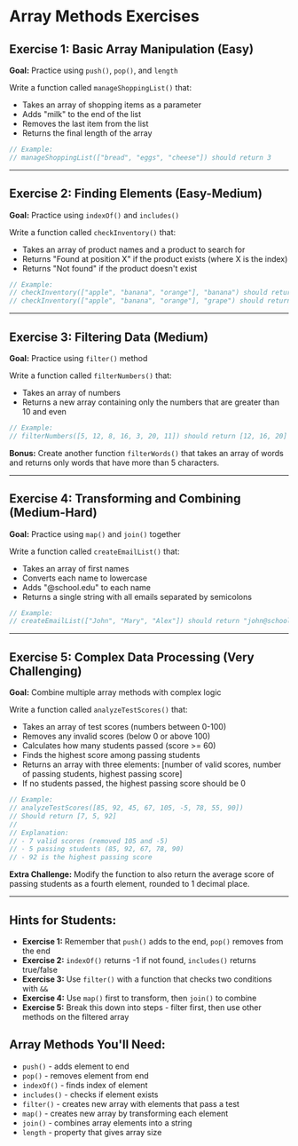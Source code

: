 # Array Methods Exercises

## Exercise 1: Basic Array Manipulation (Easy)
**Goal:** Practice using `push()`, `pop()`, and `length`

Write a function called `manageShoppingList()` that:
- Takes an array of shopping items as a parameter
- Adds "milk" to the end of the list
- Removes the last item from the list
- Returns the final length of the array

```javascript
// Example:
// manageShoppingList(["bread", "eggs", "cheese"]) should return 3
```

---

## Exercise 2: Finding Elements (Easy-Medium)
**Goal:** Practice using `indexOf()` and `includes()`

Write a function called `checkInventory()` that:
- Takes an array of product names and a product to search for
- Returns "Found at position X" if the product exists (where X is the index)
- Returns "Not found" if the product doesn't exist

```javascript
// Example:
// checkInventory(["apple", "banana", "orange"], "banana") should return "Found at position 1"
// checkInventory(["apple", "banana", "orange"], "grape") should return "Not found"
```

---

## Exercise 3: Filtering Data (Medium)
**Goal:** Practice using `filter()` method

Write a function called `filterNumbers()` that:
- Takes an array of numbers
- Returns a new array containing only the numbers that are greater than 10 and even

```javascript
// Example:
// filterNumbers([5, 12, 8, 16, 3, 20, 11]) should return [12, 16, 20]
```

**Bonus:** Create another function `filterWords()` that takes an array of words and returns only words that have more than 5 characters.

---

## Exercise 4: Transforming and Combining (Medium-Hard)
**Goal:** Practice using `map()` and `join()` together

Write a function called `createEmailList()` that:
- Takes an array of first names
- Converts each name to lowercase
- Adds "@school.edu" to each name
- Returns a single string with all emails separated by semicolons

```javascript
// Example:
// createEmailList(["John", "Mary", "Alex"]) should return "john@school.edu;mary@school.edu;alex@school.edu"
```

---

## Exercise 5: Complex Data Processing (Very Challenging)
**Goal:** Combine multiple array methods with complex logic

Write a function called `analyzeTestScores()` that:
- Takes an array of test scores (numbers between 0-100)
- Removes any invalid scores (below 0 or above 100)
- Calculates how many students passed (score >= 60)
- Finds the highest score among passing students
- Returns an array with three elements: [number of valid scores, number of passing students, highest passing score]
- If no students passed, the highest passing score should be 0

```javascript
// Example:
// analyzeTestScores([85, 92, 45, 67, 105, -5, 78, 55, 90])
// Should return [7, 5, 92]
// 
// Explanation:
// - 7 valid scores (removed 105 and -5)
// - 5 passing students (85, 92, 67, 78, 90)
// - 92 is the highest passing score
```

**Extra Challenge:** Modify the function to also return the average score of passing students as a fourth element, rounded to 1 decimal place.

---

## Hints for Students:
- **Exercise 1:** Remember that `push()` adds to the end, `pop()` removes from the end
- **Exercise 2:** `indexOf()` returns -1 if not found, `includes()` returns true/false
- **Exercise 3:** Use `filter()` with a function that checks two conditions with `&&`
- **Exercise 4:** Use `map()` first to transform, then `join()` to combine
- **Exercise 5:** Break this down into steps - filter first, then use other methods on the filtered array

## Array Methods You'll Need:
- `push()` - adds element to end
- `pop()` - removes element from end  
- `indexOf()` - finds index of element
- `includes()` - checks if element exists
- `filter()` - creates new array with elements that pass a test
- `map()` - creates new array by transforming each element
- `join()` - combines array elements into a string
- `length` - property that gives array size